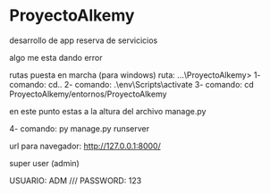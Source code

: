 # ProyectoAlkemy
desarrollo de app reserva de servicicios


algo me esta dando error

rutas puesta en marcha (para windows)
ruta: ...\ProyectoAlkemy>
1- comando: cd..
2- comando: .\env\Scripts\activate
3- comando: cd ProyectoAlkemy/entornos/ProyectoAlkemy

en este punto estas a la altura del archivo manage.py

4- comando: py manage.py runserver

url para navegador: http://127.0.0.1:8000/

super user (admin)

USUARIO: ADM /// PASSWORD: 123